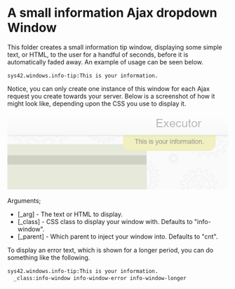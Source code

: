 A small information Ajax dropdown Window
========

This folder creates a small information tip window, displaying some simple text, or HTML, to the user for a handful of seconds,
before it is automatically faded away. An example of usage can be seen below.

```
sys42.windows.info-tip:This is your information.
```

Notice, you can only create one instance of this window for each Ajax request you create towards your server. Below is a screenshot of how
it might look like, depending upon the CSS you use to display it.

![alt tag](screenshots/example-ajax-info-window-screenshot.png)

Arguments;

* [_arg] - The text or HTML to display.
* [_class] - CSS class to display your window with. Defaults to "info-window".
* [_parent] - Which parent to inject your window into. Defaults to "cnt".

To display an error text, which is shown for a longer period, you can do something like the following.

```
sys42.windows.info-tip:This is your information.
  _class:info-window info-window-error info-window-longer
```

